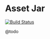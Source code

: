 # Asset Jar

[![Build Status](https://travis-ci.org/Cheppers/asset-jar.svg?branch=master)](https://travis-ci.org/Cheppers/asset-jar)

@todo

